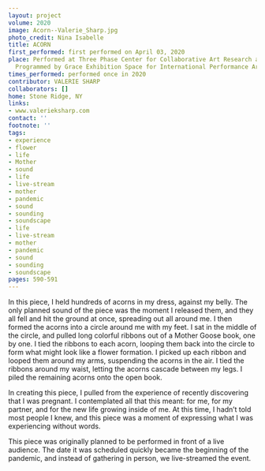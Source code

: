 ```yaml
---
layout: project
volume: 2020
image: Acorn--Valerie_Sharp.jpg
photo_credit: Nina Isabelle
title: ACORN
first_performed: first performed on April 03, 2020
place: Performed at Three Phase Center for Collaborative Art Research and Building;
  Programmed by Grace Exhibition Space for International Performance Art
times_performed: performed once in 2020
contributor: VALERIE SHARP
collaborators: []
home: Stone Ridge, NY
links:
- www.valerieksharp.com
contact: ''
footnote: ''
tags:
- experience
- flower
- life
- Mother
- sound
- life
- live-stream
- mother
- pandemic
- sound
- sounding
- soundscape
- life
- live-stream
- mother
- pandemic
- sound
- sounding
- soundscape
pages: 590-591
---
```


In this piece, I held hundreds of acorns in my dress, against my belly. The only planned sound of the piece was the moment I released them, and they all fell and hit the ground at once, spreading out all around me. I then formed the acorns into a circle around me with my feet. I sat in the middle of the circle, and pulled long colorful ribbons out of a Mother Goose book, one by one. I tied the ribbons to each acorn, looping them back into the circle to form what might look like a flower formation. I picked up each ribbon and looped them around my arms, suspending the acorns in the air. I tied the ribbons around my waist, letting the acorns cascade between my legs. I piled the remaining acorns onto the open book.

In creating this piece, I pulled from the experience of recently discovering that I was pregnant. I contemplated all that this meant: for me, for my partner, and for the new life growing inside of me. At this time, I hadn’t told most people I knew, and this piece was a moment of expressing what I was experiencing without words.

This piece was originally planned to be performed in front of a live audience. The date it was scheduled quickly became the beginning of the pandemic, and instead of gathering in person, we live-streamed the event.